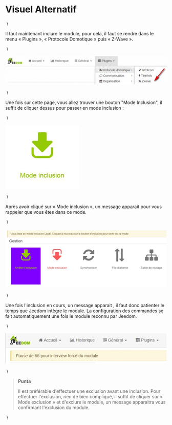 Visuel Alternatif 
=================

 \

Il faut maintenant inclure le module, pour cela, il faut se rendre dans
le menu « Plugins », « Protocole Domotique » puis « Z-Wave ».

 \

![inclusion1](images/plugin/inclusion1.jpg)

 \

Une fois sur cette page, vous allez trouver une bouton "Mode Inclusion",
il suffit de cliquer dessus pour passer en mode inclusion :

 \

![bouton inclusion](images/plugin/bouton_inclusion.jpg)

 \

Après avoir cliqué sur « Mode inclusion », un message apparait pour vous
rappeler que vous êtes dans ce mode.

 \

![inclusion3](images/plugin/inclusion3.jpg)

 \

Une fois l'inclusion en cours, un message apparait , il faut donc
patienter le temps que Jeedom intègre le module. La configuration des
commandes se fait automatiquement une fois le module reconnu par Jeedom.

 \

![inclusion4](images/plugin/inclusion4.jpg)

 \

> **Punta**
>
> Il est préférable d'effectuer une exclusion avant une inclusion. Pour
> effectuer l'exclusion, rien de bien compliqué, il suffit de cliquer
> sur « Mode exclusion » et d'exclure le module, un message apparaitra
> vous confirmant l'exclusion du module.

 \

